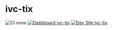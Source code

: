 # ivc-tix

![CI none](https://img.shields.io/badge/ci-none-orange.svg)
[![Dashboard ivc-tix](https://img.shields.io/badge/dashboard-ivc_tix-yellow.svg)](https://dashboard.pantheon.io/sites/334695d7-6bdc-4ead-9c86-b9f9bc9988c6#dev/code)
[![Dev Site ivc-tix](https://img.shields.io/badge/site-ivc_tix-blue.svg)](http://dev-ivc-tix.pantheonsite.io/)
